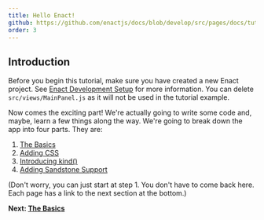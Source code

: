 ```yaml
---
title: Hello Enact!
github: https://github.com/enactjs/docs/blob/develop/src/pages/docs/tutorials/tutorial-hello-enact/index.md
order: 3
---
```

## Introduction
Before you begin this tutorial, make sure you have created a new Enact project.  See [Enact Development Setup](../setup/) for more information.  You can delete `src/views/MainPanel.js` as it will not be used in the tutorial example.

Now comes the exciting part!  We're actually going to write some code and, maybe, learn a few things along the way.  We're going to break down the app into four parts.  They are:

1. [The Basics](basics/)
2. [Adding CSS](adding-css/)
2. [Introducing kind()](kind/)
3. [Adding Sandstone Support](adding-sandstone-support/)

(Don't worry, you can just start at step 1.  You don't have to come back here.  Each page has a link to the next section at the bottom.)

**Next: [The Basics](basics/)**
